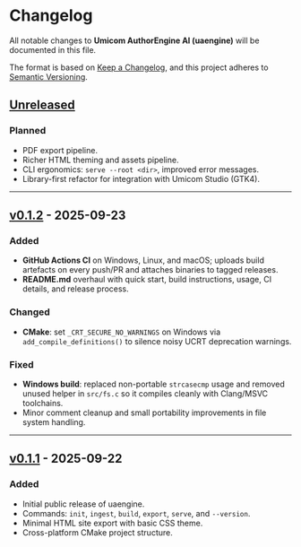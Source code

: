 # Changelog

All notable changes to **Umicom AuthorEngine AI (uaengine)** will be documented in this file.

The format is based on [Keep a Changelog](https://keepachangelog.com/en/1.1.0/),
and this project adheres to [Semantic Versioning](https://semver.org/spec/v2.0.0.html).

## [Unreleased]

### Planned

- PDF export pipeline.
- Richer HTML theming and assets pipeline.
- CLI ergonomics: `serve --root <dir>`, improved error messages.
- Library-first refactor for integration with Umicom Studio (GTK4).

---

## [v0.1.2] - 2025-09-23

### Added

- **GitHub Actions CI** on Windows, Linux, and macOS; uploads build artefacts on every push/PR and attaches binaries to tagged releases.
- **README.md** overhaul with quick start, build instructions, usage, CI details, and release process.

### Changed

- **CMake**: set `_CRT_SECURE_NO_WARNINGS` on Windows via `add_compile_definitions()` to silence noisy UCRT deprecation warnings.

### Fixed

- **Windows build**: replaced non-portable `strcasecmp` usage and removed unused helper in `src/fs.c` so it compiles cleanly with Clang/MSVC toolchains.
- Minor comment cleanup and small portability improvements in file system handling.

---

## [v0.1.1] - 2025-09-22

### Added

- Initial public release of uaengine.
- Commands: `init`, `ingest`, `build`, `export`, `serve`, and `--version`.
- Minimal HTML site export with basic CSS theme.
- Cross-platform CMake project structure.

[Unreleased]: https://github.com/umicom-foundation/umicom-authorengine-ai/compare/v0.1.2...HEAD
[v0.1.2]: https://github.com/umicom-foundation/umicom-authorengine-ai/releases/tag/v0.1.2
[v0.1.1]: https://github.com/umicom-foundation/umicom-authorengine-ai/releases/tag/v0.1.1
